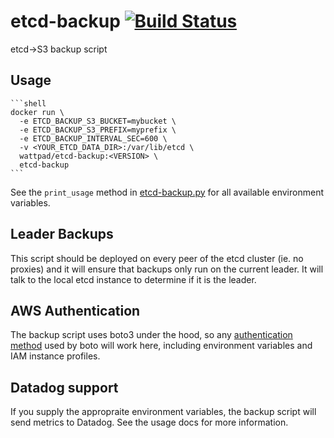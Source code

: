 # etcd-backup [![Build Status](https://travis-ci.org/Wattpad/etcd-backup.svg?branch=master)](https://travis-ci.org/Wattpad/etcd-backup)

etcd->S3 backup script

## Usage

    ```shell
    docker run \
      -e ETCD_BACKUP_S3_BUCKET=mybucket \
      -e ETCD_BACKUP_S3_PREFIX=myprefix \
      -e ETCD_BACKUP_INTERVAL_SEC=600 \
      -v <YOUR_ETCD_DATA_DIR>:/var/lib/etcd \
      wattpad/etcd-backup:<VERSION> \
      etcd-backup
    ```

See the `print_usage` method in [etcd-backup.py](etcd-backup.py) for all available environment variables.

## Leader Backups

This script should be deployed on every peer of the etcd cluster (ie. no proxies) and it will ensure that
backups only run on the current leader.  It will talk to the local etcd instance to determine if it is the
leader.

## AWS Authentication

The backup script uses boto3 under the hood, so any [authentication method](http://boto3.readthedocs.io/en/latest/guide/configuration.html#configuring-credentials)
used by boto will work here, including environment variables and IAM instance profiles.

## Datadog support

If you supply the appropraite environment variables, the backup script will send metrics to Datadog.  See the
usage docs for more information.
